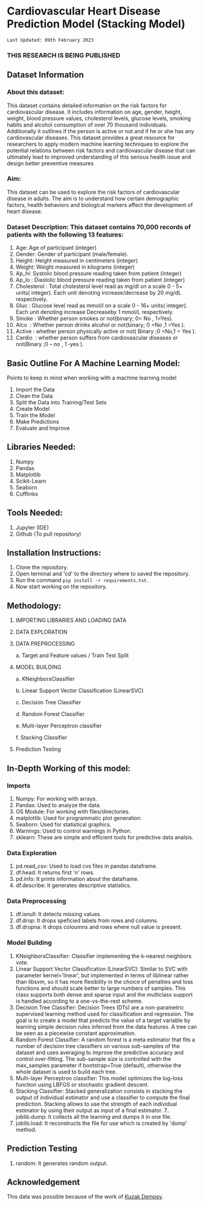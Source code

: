 # Cardiovascular Heart Disease Prediction Model (Stacking Model)
`Last Updated: 09th February 2023`

### **THIS RESEARCH IS BEING PUBLISHED**

## Dataset Information

### About this dataset:
This dataset contains detailed information on the risk factors for cardiovascular disease. It includes information on age, gender, height, weight, blood pressure values, cholesterol levels, glucose levels, smoking habits and alcohol consumption of over 70 thousand individuals. Additionally it outlines if the person is active or not and if he or she has any cardiovascular diseases. This dataset provides a great resource for researchers to apply modern machine learning techniques to explore the potential relations between risk factors and cardiovascular disease that can ultimately lead to improved understanding of this serious health issue and design better preventive measures

### Aim:
This dataset can be used to explore the risk factors of cardiovascular disease in adults. The aim is to understand how certain demographic factors, health behaviors and biological markers affect the development of heart disease.

### Dataset Description: This dataset contains 70,000 records of patients with the following 13 features:

1. Age: Age of participant (integer)
2. Gender: Gender of participant (male/female).
3. Height: Height measured in centimeters (integer)
4. Weight: Weight measured in kilograms (integer)
5. Ap_hi: Systolic blood pressure reading taken from patient (integer)
6. Ap_lo : Diastolic blood pressure reading taken from patient (integer)
7. Cholesterol : Total cholesterol level read as mg/dl on a scale 0 - 5+ units( integer). Each unit denoting increase/decrease by 20 mg/dL respectively.
8. Gluc : Glucose level read as mmol/l on a scale 0 - 16+ units( integer). Each unit denoting increase Decreaseby 1 mmol/L respectively.
9. Smoke  : Whether person smokes or not(binary; 0= No , 1=Yes).
10. Alco ​­ : Whether person drinks alcohol or not(binary; 0 =No ,1 =Yes ).
11. Active : whether person physically active or not( Binary ;0 =No,1 = Yes ).
12. Cardio ­­ : whether person suffers from cardiovascular diseases or not(Binary ;0 – no , 1 ­‑yes ).

## Basic Outline For A Machine Learning Model:

Points to keep in mind when working with a machine learning model

1. Import the Data
2. Clean the Data
3. Split the Data into Training/Test Sets
4. Create Model
5. Train the Model
6. Make Predictions
7. Evaluate and Improve

## Libraries Needed:

1. Numpy
2. Pandas
3. Matplotlib
4. Scikit-Learn
5. Seaborn
6. Cufflinks

## Tools Needed:

1. Jupyter (IDE)
2. Github (To pull repository)

## Installation Instructions:

1. Clone the repository.
2. Open terminal and 'cd' to the directory where to saved the repository.
3. Run the command `pip install -r requirements.txt`.
4. Now start working on the repository.

## Methodology:

1. IMPORTING LIBRARIES AND LOADING DATA
2. DATA EXPLORATION
3. DATA PREPROCESSING

    a. Target and Feature values / Train Test Split
4. MODEL BUILDING

    a. KNeighborsClassifier

    b. Linear Support Vector Classification (LinearSVC)

    c. Decision Tree Classifier

    d. Random Forest Classifier

    e. Multi-layer Perceptron classifier

    f. Stacking Classifier

5. Prediction Testing


## In-Depth Working of this model:

### Imports

1. Numpy: For working with arrays.
2. Pandas: Used to analyze the data.
3. OS Module: For working with files/directories.
4. matplotlib: Used for programmatic plot generation.
5. Seaborn: Used for statistical graphics.
6. Warnings: Used to control warnings in Python.
7. sklearn: These are simple and efficient tools for predictive data analsis.

### Data Exploration

1. pd.read_csv: Used to load cvs files in pandas dataframe.
2. df.head: It returns first 'n' rows.
3. pd.info: It prints information about the dataframe.
4. df.describe: It generates descriptive statistics.

### Data Preprocessing

1. df.isnull: It detects missing values.
2. df.drop: It drops speficied labels from rows and columns.
3. df.dropna: It drops coloumns and rows where null value is present.

### Model Building

1. KNeighborsClassifier: Classifier implementing the k-nearest neighbors vote.
2. Linear Support Vector Classification (LinearSVC): Similar to SVC with parameter kernel=’linear’, but implemented in terms of liblinear rather than libsvm, so it has more flexibility in the choice of penalties and loss functions and should scale better to large numbers of samples. This class supports both dense and sparse input and the multiclass support is handled according to a one-vs-the-rest scheme.
3. Decision Tree Classifier: Decision Trees (DTs) are a non-parametric supervised learning method used for classification and regression. The goal is to create a model that predicts the value of a target variable by learning simple decision rules inferred from the data features. A tree can be seen as a piecewise constant approximation.
4. Random Forest Classifier: A random forest is a meta estimator that fits a number of decision tree classifiers on various sub-samples of the dataset and uses averaging to improve the predictive accuracy and control over-fitting. The sub-sample size is controlled with the max_samples parameter if bootstrap=True (default), otherwise the whole dataset is used to build each tree.
5. Multi-layer Perceptron classifier: This model optimizes the log-loss function using LBFGS or stochastic gradient descent.
6. Stacking Classifier: Stacked generalization consists in stacking the output of individual estimator and use a classifier to compute the final prediction. Stacking allows to use the strength of each individual estimator by using their output as input of a final estimator.
7.. joblib.dump: It collects all the learning and dumps it in one file.
8. joblib.load: It reconstructs the file for use which is created by 'dump' method.

## Prediction Testing

1. random: It generates random output.

## Acknowledgement
This data was possible because of the work of [Kuzak Dempsy](https://data.world/kudem).